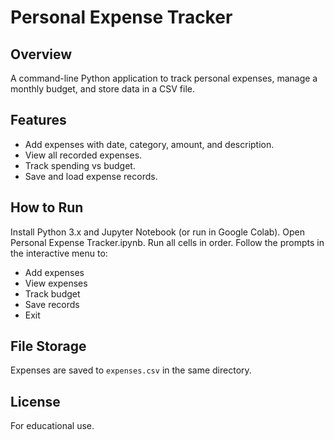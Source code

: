 # Personal Expense Tracker

## Overview
A command-line Python application to track personal expenses, manage a monthly budget, and store data in a CSV file.

## Features
- Add expenses with date, category, amount, and description.
- View all recorded expenses.
- Track spending vs budget.
- Save and load expense records.

## How to Run
Install Python 3.x and Jupyter Notebook (or run in Google Colab).
Open Personal Expense Tracker.ipynb.
Run all cells in order.
Follow the prompts in the interactive menu to:
   - Add expenses
   - View expenses
   - Track budget
   - Save records
   - Exit

## File Storage
Expenses are saved to `expenses.csv` in the same directory.

## License
For educational use.
